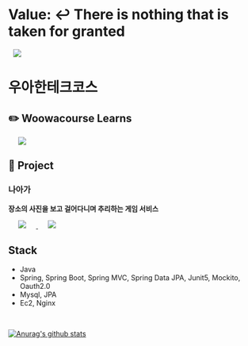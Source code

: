 # Value: ↩️ There is nothing that is taken for granted


<a href="http://joseph415.github.io/resume/">
    <img 
        src="http://img.shields.io/badge/-📘resume-bbe1fa?style=flat&link=http://joseph415.github.io/resume/"
        style="height : auto; margin-left : 10px; margin-right : 20px;"/>
</a>

# 우아한테크코스

## ✏️ Woowacourse Learns
<a href="https://github.com/chaewon121/woowacourse-learns">
    <img 
        src="http://img.shields.io/badge/-Github Repo-1b262c?style=flat&logo=Github&link=https://github.com/joseph415/woowacourse-learns"
        style="height : auto; margin-left : 20px; margin-right : 20px;"/>
</a>

## 📑 Project

### 나아가
**장소의 사진을 보고 걸어다니며 추리하는 게임 서비스**
<div>
<a href="https://github.com/woowacourse-teams/2023-naaga">
    <img 
        src="http://img.shields.io/badge/-Project Repo-1b262c?style=flat&logo=Github&link=https://github.com/woowacourse-teams/2023-naaga"
        style="height : auto; margin-left : 20px; margin-right : 20px;"/>
</a>
<a href="https://github.com/chaewon121/NAAGA-project-records">
    <img 
        src="http://img.shields.io/badge/-기술 적용기-3282b8?style=flat&logo=Github&link=https://github.com/chaewon121/NAAGA-project-records"
        style="height : auto; margin-left : 20px; margin-right : 20px;"/>
</a>
</div>

## Stack
- Java
- Spring, Spring Boot, Spring MVC, Spring Data JPA, Junit5, Mockito, Oauth2.0
- Mysql, JPA
- Ec2, Nginx
<br/>

[![Anurag's github stats](https://github-readme-stats.vercel.app/api?username=chaewon121&count_private=true&hide=stars&show_icons=true)](https://github.com/chaewon121/github-readme-stats)
